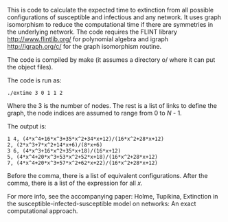 This is code to calculate the expected time to extinction from all possible configurations of susceptible and infectious and any network. It uses graph isomorphism to reduce the computational time if there are symmetries in the underlying network. The code requires the FLINT library http://www.flintlib.org/ for polynomial algebra and igraph http://igraph.org/c/ for the graph isomorphism routine.

The code is compiled by make (it assumes a directory o/ where it can put the object files).

The code is run as:

`./extime 3 0 1 1 2`

Where the 3 is the number of nodes. The rest is a list of links to define the graph, the node indices are assumed to range from 0 to _N_ - 1.

The output is:

```
1 4, (4*x^4+16*x^3+35*x^2+34*x+12)/(16*x^2+28*x+12)
2, (2*x^3+7*x^2+14*x+6)/(8*x+6)
3 6, (4*x^3+16*x^2+35*x+18)/(16*x+12)
5, (4*x^4+20*x^3+53*x^2+52*x+18)/(16*x^2+28*x+12)
7, (4*x^4+20*x^3+57*x^2+62*x+22)/(16*x^2+28*x+12)
```

Before the comma, there is a list of equivalent configurations. After the comma, there is a list of the expression for all _x_.

For more info, see the accompanying paper: Holme, Tupikina, Extinction in the susceptible-infected-susceptible model on networks: An exact computational approach.

